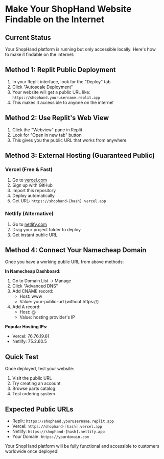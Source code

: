 # Make Your ShopHand Website Findable on the Internet

## Current Status
Your ShopHand platform is running but only accessible locally. Here's how to make it findable on the internet:

## Method 1: Replit Public Deployment
1. In your Replit interface, look for the "Deploy" tab
2. Click "Autoscale Deployment" 
3. Your website will get a public URL like: `https://shophand.yourusername.replit.app`
4. This makes it accessible to anyone on the internet

## Method 2: Use Replit's Web View
1. Click the "Webview" pane in Replit
2. Look for "Open in new tab" button
3. This gives you the public URL that works from anywhere

## Method 3: External Hosting (Guaranteed Public)

### Vercel (Free & Fast)
1. Go to [vercel.com](https://vercel.com) 
2. Sign up with GitHub
3. Import this repository
4. Deploy automatically
5. Get URL: `https://shophand-[hash].vercel.app`

### Netlify (Alternative)
1. Go to [netlify.com](https://netlify.com)
2. Drag your project folder to deploy
3. Get instant public URL

## Method 4: Connect Your Namecheap Domain

Once you have a working public URL from above methods:

**In Namecheap Dashboard:**
1. Go to Domain List → Manage
2. Click "Advanced DNS"
3. Add CNAME record:
   - Host: www
   - Value: your-public-url (without https://)
4. Add A record:
   - Host: @  
   - Value: hosting provider's IP

**Popular Hosting IPs:**
- Vercel: 76.76.19.61
- Netlify: 75.2.60.5

## Quick Test
Once deployed, test your website:
1. Visit the public URL
2. Try creating an account
3. Browse parts catalog
4. Test ordering system

## Expected Public URLs
- Replit: `https://shophand.yourusername.replit.app`
- Vercel: `https://shophand-[hash].vercel.app`
- Netlify: `https://shophand-[hash].netlify.app`
- Your Domain: `https://yourdomain.com`

Your ShopHand platform will be fully functional and accessible to customers worldwide once deployed!